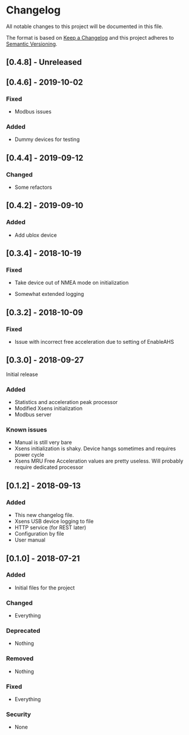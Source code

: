 # Changelog
All notable changes to this project will be documented in this file.

The format is based on [Keep a Changelog](http://keepachangelog.com/en/1.0.0/)
and this project adheres to [Semantic Versioning](http://semver.org/spec/v2.0.0.html).


## [0.4.8] - Unreleased

## [0.4.6] - 2019-10-02

### Fixed
- Modbus issues

### Added
- Dummy devices for testing

## [0.4.4] - 2019-09-12

### Changed
- Some refactors

## [0.4.2] - 2019-09-10

### Added
- Add ublox device

## [0.3.4] - 2018-10-19

### Fixed
- Take device out of NMEA mode on initialization

- Somewhat extended logging


## [0.3.2] - 2018-10-09

### Fixed
- Issue with incorrect free acceleration due to setting of EnableAHS


## [0.3.0] - 2018-09-27

Initial release

### Added
- Statistics and acceleration peak processor
- Modified Xsens initialization
- Modbus server

### Known issues
- Manual is still very bare
- Xsens initialization is shaky. Device hangs sometimes and requires power cycle
- Xsens MRU Free Acceleration values are pretty useless. Will probably require dedicated processor


## [0.1.2] - 2018-09-13

### Added
- This new changelog file.
- Xsens USB device logging to file
- HTTP service (for REST later)
- Configuration by file
- User manual

## [0.1.0] - 2018-07-21

### Added
- Initial files for the project

### Changed
- Everything

### Deprecated
- Nothing

### Removed
- Nothing

### Fixed
- Everything

### Security
- None
